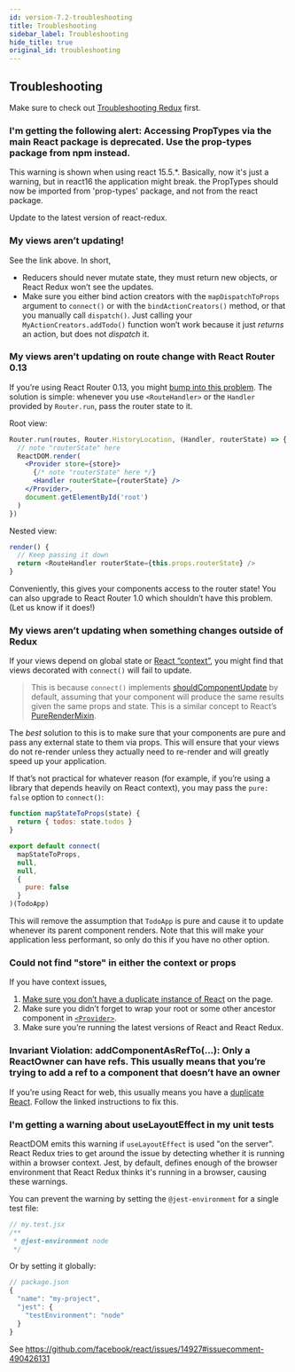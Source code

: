 ```yaml
---
id: version-7.2-troubleshooting
title: Troubleshooting
sidebar_label: Troubleshooting
hide_title: true
original_id: troubleshooting
---
```


## Troubleshooting

Make sure to check out [Troubleshooting Redux](https://redux.js.org/troubleshooting) first.

### I'm getting the following alert: Accessing PropTypes via the main React package is deprecated. Use the prop-types package from npm instead.

This warning is shown when using react 15.5.\*. Basically, now it's just a warning, but in react16 the application might break. the PropTypes should now be imported from 'prop-types' package, and not from the react package.

Update to the latest version of react-redux.

### My views aren’t updating!

See the link above.
In short,

- Reducers should never mutate state, they must return new objects, or React Redux won’t see the updates.
- Make sure you either bind action creators with the `mapDispatchToProps` argument to `connect()` or with the `bindActionCreators()` method, or that you manually call `dispatch()`. Just calling your `MyActionCreators.addTodo()` function won’t work because it just _returns_ an action, but does not _dispatch_ it.

### My views aren’t updating on route change with React Router 0.13

If you’re using React Router 0.13, you might [bump into this problem](https://github.com/reduxjs/react-redux/issues/43). The solution is simple: whenever you use `<RouteHandler>` or the `Handler` provided by `Router.run`, pass the router state to it.

Root view:

```jsx
Router.run(routes, Router.HistoryLocation, (Handler, routerState) => {
  // note "routerState" here
  ReactDOM.render(
    <Provider store={store}>
      {/* note "routerState" here */}
      <Handler routerState={routerState} />
    </Provider>,
    document.getElementById('root')
  )
})
```

Nested view:

```js
render() {
  // Keep passing it down
  return <RouteHandler routerState={this.props.routerState} />
}
```

Conveniently, this gives your components access to the router state!
You can also upgrade to React Router 1.0 which shouldn’t have this problem. (Let us know if it does!)

### My views aren’t updating when something changes outside of Redux

If your views depend on global state or [React “context”](http://facebook.github.io/react/docs/context.html), you might find that views decorated with `connect()` will fail to update.

> This is because `connect()` implements [shouldComponentUpdate](https://facebook.github.io/react/docs/component-specs.html#updating-shouldcomponentupdate) by default, assuming that your component will produce the same results given the same props and state. This is a similar concept to React’s [PureRenderMixin](https://facebook.github.io/react/docs/pure-render-mixin.html).

The _best_ solution to this is to make sure that your components are pure and pass any external state to them via props. This will ensure that your views do not re-render unless they actually need to re-render and will greatly speed up your application.

If that’s not practical for whatever reason (for example, if you’re using a library that depends heavily on React context), you may pass the `pure: false` option to `connect()`:

```js
function mapStateToProps(state) {
  return { todos: state.todos }
}

export default connect(
  mapStateToProps,
  null,
  null,
  {
    pure: false
  }
)(TodoApp)
```

This will remove the assumption that `TodoApp` is pure and cause it to update whenever its parent component renders. Note that this will make your application less performant, so only do this if you have no other option.

### Could not find "store" in either the context or props

If you have context issues,

1. [Make sure you don’t have a duplicate instance of React](https://medium.com/@dan_abramov/two-weird-tricks-that-fix-react-7cf9bbdef375) on the page.
2. Make sure you didn’t forget to wrap your root or some other ancestor component in [`<Provider>`](#provider-store).
3. Make sure you’re running the latest versions of React and React Redux.

### Invariant Violation: addComponentAsRefTo(...): Only a ReactOwner can have refs. This usually means that you’re trying to add a ref to a component that doesn’t have an owner

If you’re using React for web, this usually means you have a [duplicate React](https://medium.com/@dan_abramov/two-weird-tricks-that-fix-react-7cf9bbdef375). Follow the linked instructions to fix this.

### I'm getting a warning about useLayoutEffect in my unit tests

ReactDOM emits this warning if `useLayoutEffect` is used "on the server". React Redux tries to get around the issue by detecting whether it is running within a browser context. Jest, by default, defines enough of the browser environment that React Redux thinks it's running in a browser, causing these warnings.

You can prevent the warning by setting the `@jest-environment` for a single test file:

```jsx
// my.test.jsx
/**
 * @jest-environment node
 */
```

Or by setting it globally:

```js
// package.json
{
  "name": "my-project",
  "jest": {
    "testEnvironment": "node"
  }
}
```

See https://github.com/facebook/react/issues/14927#issuecomment-490426131
